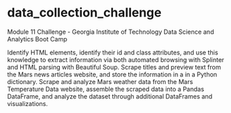 # data_collection_challenge
Module 11 Challenge - Georgia Institute of Technology Data Science and Analytics Boot Camp

Identify HTML elements, identify their id and class attributes, and use this knowledge to extract information via both automated browsing with Splinter and HTML parsing with Beautiful Soup.
Scrape titles and preview text from the Mars news articles website, and store the information in a in a Python dictionary. 
Scrape and analyze Mars weather data from the Mars Temperature Data website, assemble the scraped data into a Pandas DataFrame, and analyze the dataset through additional DataFrames and visualizations.
